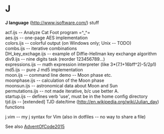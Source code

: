 # J
**J language** (http://www.jsoftware.com/) stuff

acf.ijs -- Analyze Cat Foot program =^_^=  
aes.ijs -- one-page AES implementation  
colors.ijs -- colorful output (on Windows only; Unix -- TODO)  
combs.ijs -- iterative combinations  
DH_key_exchage.ijs -- example of Diffie-Hellman key exchange algorithm  
div9.ijs -- nine digits task (reorder 123456789...)   
expressions.ijs -- math expression interpreter (like 3*(7.1+16bff^2)-5/2p1)  
md5.ijs -- pure J md5 implementation  
moon.ijs -- command line demo -- Moon phase etc.  
moonphase.ijs -- calculation of the Moon phase  
moonsun.ijs -- astronomical data about Moon and Sun  
permutations.ijs -- not made iterative, b/c use better A.  
startup.ijs -- defines verb 'use', must be in the home config directory  
tjd.ijs -- [extended] TJD date/time (http://en.wikipedia.org/wiki/Julian_day) functions  

j.vim -- my j syntax for Vim (also in dotfiles -- no way to share a file)

See also [AdventOfCode2015](https://github.com/georgiy-pruss/AdventOfCode)
